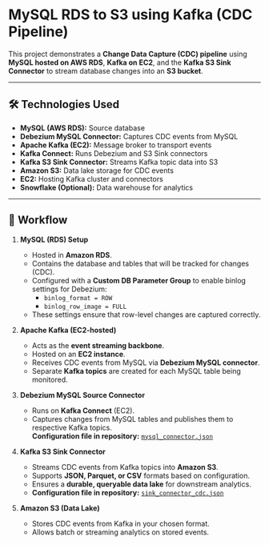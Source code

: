 # MySQL RDS to S3 using Kafka (CDC Pipeline)

This project demonstrates a **Change Data Capture (CDC) pipeline** using **MySQL hosted on AWS RDS**, **Kafka on EC2**, and the **Kafka S3 Sink Connector** to stream database changes into an **S3 bucket**.

---

## 🛠️ Technologies Used
- **MySQL (AWS RDS):** Source database  
- **Debezium MySQL Connector:** Captures CDC events from MySQL  
- **Apache Kafka (EC2):** Message broker to transport events  
- **Kafka Connect:** Runs Debezium and S3 Sink connectors  
- **Kafka S3 Sink Connector:** Streams Kafka topic data into S3  
- **Amazon S3:** Data lake storage for CDC events  
- **EC2:** Hosting Kafka cluster and connectors  
- **Snowflake (Optional):** Data warehouse for analytics  

---

## 🔄 Workflow

1. **MySQL (RDS) Setup**  
   - Hosted in **Amazon RDS**.  
   - Contains the database and tables that will be tracked for changes (CDC).  
   - Configured with a **Custom DB Parameter Group** to enable binlog settings for Debezium:  
     - `binlog_format = ROW`  
     - `binlog_row_image = FULL`    
   - These settings ensure that row-level changes are captured correctly.

2. **Apache Kafka (EC2-hosted)**  
   - Acts as the **event streaming backbone**.  
   - Hosted on an **EC2 instance**.  
   - Receives CDC events from MySQL via **Debezium MySQL connector**.  
   - Separate **Kafka topics** are created for each MySQL table being monitored.  

3. **Debezium MySQL Source Connector**  
   - Runs on **Kafka Connect** (EC2).  
   - Captures changes from MySQL tables and publishes them to respective Kafka topics.  
**Configuration file in repository:** [`mysql_connector.json`](./mysql_connector.json)
4. **Kafka S3 Sink Connector**  
   - Streams CDC events from Kafka topics into **Amazon S3**.  
   - Supports **JSON, Parquet, or CSV** formats based on configuration.  
   - Ensures a **durable, queryable data lake** for downstream analytics.  
   - **Configuration file in repository:** [`sink_connector_cdc.json`](./sink_connector_cdc.json)

5. **Amazon S3 (Data Lake)**  
   - Stores CDC events from Kafka in your chosen format.  
   - Allows batch or streaming analytics on stored events.  
